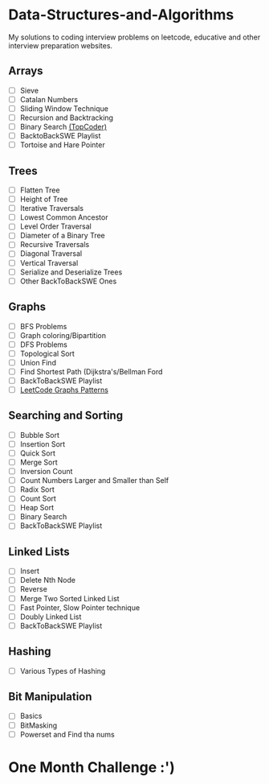 # Data-Structures-and-Algorithms
My solutions to coding interview problems on leetcode, educative and other interview preparation websites. 
## Arrays

- [ ] Sieve
- [ ] Catalan Numbers
- [ ] Sliding Window Technique
- [ ] Recursion and Backtracking 
- [ ] Binary Search [(TopCoder)](https://www.topcoder.com/community/competitive-programming/tutorials/binary-search)
- [ ] BacktoBackSWE Playlist
- [ ] Tortoise and Hare Pointer 

## Trees

- [ ] Flatten Tree
- [ ] Height of Tree
- [ ] Iterative Traversals
- [ ] Lowest Common Ancestor
- [ ] Level Order Traversal
- [ ] Diameter of a Binary Tree
- [ ] Recursive Traversals
- [ ] Diagonal Traversal
- [ ] Vertical Traversal
- [ ] Serialize and Deserialize Trees
- [ ] Other BackToBackSWE Ones

## Graphs

- [ ] BFS Problems
- [ ] Graph coloring/Bipartition
- [ ] DFS Problems
- [ ] Topological Sort
- [ ] Union Find
- [ ] Find Shortest Path (Dijkstra's/Bellman Ford
- [ ] BackToBackSWE Playlist
- [ ] [LeetCode Graphs Patterns](https://leetcode.com/discuss/general-discussion/655708/Graph-For-Beginners-Problems-or-Pattern-or-Sample-Solutions)

## Searching and Sorting

- [ ] Bubble Sort
- [ ] Insertion Sort
- [ ] Quick Sort
- [ ] Merge Sort
- [ ] Inversion Count
- [ ] Count Numbers Larger and Smaller than Self 
- [ ] Radix Sort
- [ ] Count Sort
- [ ] Heap Sort
- [ ] Binary Search
- [ ] BackToBackSWE Playlist

## Linked Lists

- [ ] Insert
- [ ] Delete Nth Node
- [ ] Reverse
- [ ] Merge Two Sorted Linked List
- [ ] Fast Pointer, Slow Pointer technique
- [ ] Doubly Linked List
- [ ] BackToBackSWE Playlist

## Hashing

- [ ] Various Types of Hashing

## Bit Manipulation

- [ ] Basics
- [ ] BitMasking
- [ ] Powerset and Find tha nums

# One Month Challenge :')
